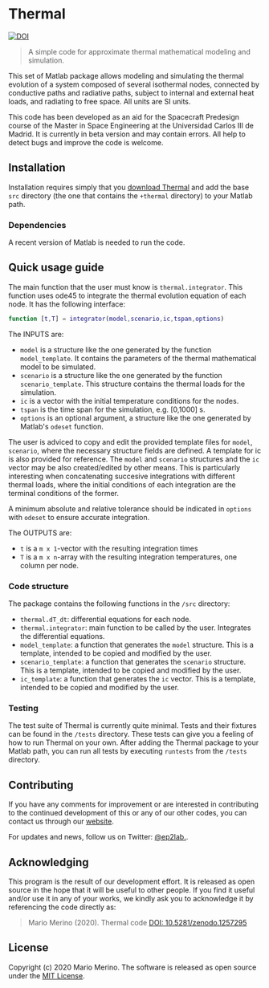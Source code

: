 # Thermal

[![DOI](https://zenodo.org/badge/256158417.svg)](https://zenodo.org/badge/latestdoi/256158417)

> A simple code for approximate thermal mathematical modeling and simulation.

This set of Matlab package allows modeling and simulating the thermal evolution of a system
composed of several isothermal nodes, connected by conductive paths and radiative paths, 
subject to internal and external heat loads, and radiating to free space. All units are SI units.

This code has been developed as an aid for the Spacecraft Predesign course of the Master in
Space Engineering at the Universidad Carlos III de Madrid. It is currently in beta version
and may contain errors. All help to detect bugs and improve the code is welcome.


## Installation

Installation requires simply that you
[download Thermal](https://github.com/uc3m-aerospace/thermal/archive/master.zip)
and add the base `src` directory (the one that contains the `+thermal` directory)
to your Matlab path.

### Dependencies

A recent version of Matlab is needed to run the code.

## Quick usage guide

The main function that the user must know is `thermal.integrator`. This function uses ode45
to integrate the thermal evolution equation of each node. It has the following interface:

```matlab
function [t,T] = integrator(model,scenario,ic,tspan,options)
```

The INPUTS are:

* `model` is a structure like the one generated by the function `model_template`. 
It contains the parameters of the thermal mathematical model to be simulated. 
* `scenario` is a structure like the one generated by the function `scenario_template`. 
This structure contains the thermal loads for the simulation. 
* `ic` is a vector with the initial temperature conditions for the nodes. 
* `tspan` is the time span for the simulation, e.g. [0,1000] s.
* `options` is an optional argument, a structure like the one generated by Matlab's `odeset` function.

The user is adviced to copy and edit the provided template files for `model`, `scenario`, where the necessary
structure fields are defined. A template for ic is also provided for reference. 
The `model` and `scenario` structures and the `ic` vector may be also created/edited by other means.
This is particularly interesting when concatenating succesive integrations with different thermal loads,
where the initial conditions of each integration are the terminal conditions of the former.

A minimum absolute and relative tolerance should be indicated in `options` with `odeset` to ensure accurate integration.

The OUTPUTS are:

* `t` is a `m x 1`-vector with the resulting integration times
* `T` is a `m x n`-array with the resulting integration temperatures, one column per node.

### Code structure

The package contains the following functions in the `/src` directory:

* `thermal.dT_dt`: differential equations for each node.
* `thermal.integrator`: main function to be called by the user. Integrates the differential equations.
* `model_template`: a function that generates the `model` structure. This is a template, intended to be copied and modified by the user.
* `scenario_template`: a function that generates the `scenario` structure. This is a template, intended to be copied and modified by the user.
* `ic_template`: a function that generates the `ic` vector. This is a template, intended to be copied and modified by the user.

### Testing

The test suite of Thermal is currently quite minimal.
Tests and their fixtures can be found in the `/tests` directory. These tests can give you a feeling of how to run Thermal on your own.
After adding the Thermal package to your Matlab path, you can run all tests by executing `runtests` from the `/tests` directory.

## Contributing

If you have any comments for improvement or 
are interested in contributing to the continued 
development of this or any of our other codes, you can contact us
through our [website](http://ep2.uc3m.es/). 

For updates and news, follow us on Twitter: [@ep2lab.](https://twitter.com/ep2lab).

## Acknowledging

This program is the result of our development effort. It is released as open
source in the hope that it will be useful to other people. If you find it
useful and/or use it in any of your works, we kindly ask you to acknowledge it
by referencing the code directly as:

> Mario Merino (2020). Thermal code [DOI: 10.5281/zenodo.1257295](https://doi.org/10.5281/zenodo.1257295)

## License

Copyright (c) 2020 Mario Merino.
The software is released as open source under the [MIT License](LICENSE.md).
